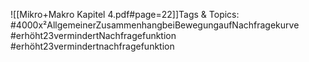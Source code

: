
![[Mikro+Makro Kapitel 4.pdf#page=22]]Tags & Topics:
   #4000x²AllgemeinerZusammenhangbeiBewegungaufNachfragekurve
   #erhöht23vermindertNachfragefunktion
   #erhöht23vermindertnachfragefunktion